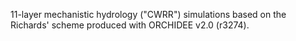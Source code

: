 11-layer mechanistic hydrology ("CWRR") simulations based on the Richards' scheme produced with ORCHIDEE v2.0 (r3274).

